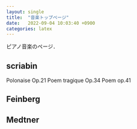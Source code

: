 ```yaml
---
layout: single
title:  "音楽トップページ"
date:   2022-09-04 10:03:40 +0900
categories: latex
---
```


ピアノ音楽のページ．


## scriabin

Polonaise Op.21
Poem tragique Op.34
Poem op.41


## Feinberg



## Medtner





